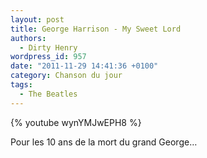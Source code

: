 ```yaml
---
layout: post
title: George Harrison - My Sweet Lord
authors:
  - Dirty Henry
wordpress_id: 957
date: "2011-11-29 14:41:36 +0100"
category: Chanson du jour
tags:
  - The Beatles
---
```


{% youtube wynYMJwEPH8 %}

Pour les 10 ans de la mort du grand George…
